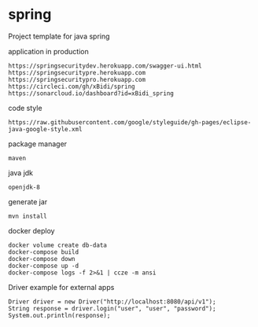 # spring
Project template for java spring

application in production
````
https://springsecuritydev.herokuapp.com/swagger-ui.html
https://springsecuritypre.herokuapp.com
https://springsecuritypro.herokuapp.com
https://circleci.com/gh/xBidi/spring
https://sonarcloud.io/dashboard?id=xBidi_spring
````
code style
````
https://raw.githubusercontent.com/google/styleguide/gh-pages/eclipse-java-google-style.xml
````
package manager
````
maven
````
java jdk
````
openjdk-8
````

generate jar
````
mvn install
````

docker deploy
````
docker volume create db-data
docker-compose build
docker-compose down
docker-compose up -d
docker-compose logs -f 2>&1 | ccze -m ansi
````

Driver example for external apps
````
Driver driver = new Driver("http://localhost:8080/api/v1");
String response = driver.login("user", "user", "password");
System.out.println(response);
````
